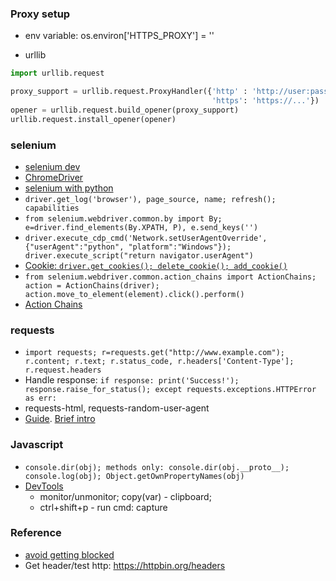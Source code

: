 
### Proxy setup
* env variable: 
os.environ['HTTPS_PROXY'] = ''

* urllib
```python
import urllib.request

proxy_support = urllib.request.ProxyHandler({'http' : 'http://user:pass@server:port', 
                                             'https': 'https://...'})
opener = urllib.request.build_opener(proxy_support)
urllib.request.install_opener(opener)
```

### selenium
* [selenium dev](https://www.selenium.dev/)
* [ChromeDriver](https://chromedriver.chromium.org/)
* [selenium with python](https://selenium-python.readthedocs.io/)
* `driver.get_log('browser'), page_source, name; refresh(); capabilities`
* `from selenium.webdriver.common.by import By; e=driver.find_elements(By.XPATH, P), e.send_keys('')`
* `driver.execute_cdp_cmd('Network.setUserAgentOverride', {"userAgent":"python", "platform":"Windows"}); driver.execute_script("return navigator.userAgent") `
* [Cookie: `driver.get_cookies(); delete_cookie(); add_cookie()`](https://www.selenium.dev/documentation/en/support_packages/working_with_cookies/)
* `from selenium.webdriver.common.action_chains import ActionChains; action = ActionChains(driver); action.move_to_element(element).click().perform()`
* [Action Chains](https://www.geeksforgeeks.org/action-chains-in-selenium-python/)

### requests
* `import requests; r=requests.get("http://www.example.com"); r.content; r.text; r.status_code, r.headers['Content-Type']; r.request.headers`
* Handle response: `if response: print('Success!'); response.raise_for_status(); except requests.exceptions.HTTPError as err: `
* requests-html, requests-random-user-agent
* [Guide](https://realpython.com/python-requests/). 
  [Brief intro](https://realpython.com/python-packages/#requests-for-interacting-with-the-web)

### Javascript
* `console.dir(obj); methods only: console.dir(obj.__proto__); console.log(obj); Object.getOwnPropertyNames(obj) `
* [DevTools](https://indepth.dev/useful-techniques-for-debugging-code-using-chrome-devtools)
  * monitor/unmonitor; copy(var) - clipboard; 
  * ctrl+shift+p - run cmd: capture


### Reference
* [avoid getting blocked](https://www.codementor.io/@scrapingdog/10-tips-to-avoid-getting-blocked-while-scraping-websites-16papipe62)
* Get header/test http: https://httpbin.org/headers
